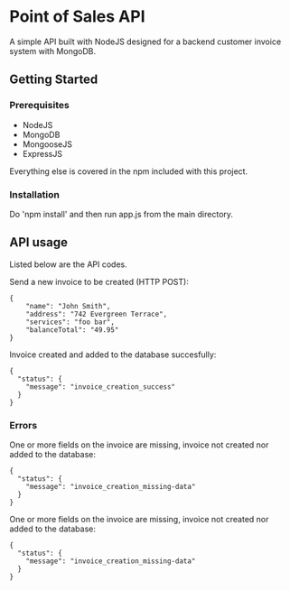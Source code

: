 # Point of Sales API 

A simple API built with NodeJS designed for a backend customer invoice system with MongoDB. 

## Getting Started

### Prerequisites

* NodeJS 
* MongoDB
* MongooseJS 
* ExpressJS 

Everything else is covered in the npm included with this project. 

### Installation 

Do 'npm install' and then run app.js from the main directory. 

## API usage 

Listed below are the API codes. 

Send a new invoice to be created (HTTP POST):
```
{
	"name": "John Smith", 
	"address": "742 Evergreen Terrace", 
	"services": "foo bar",
	"balanceTotal": "49.95"
}
```

Invoice created and added to the database succesfully:
```
{
  "status": {
    "message": "invoice_creation_success"
  }
}
```

### Errors

One or more fields on the invoice are missing, invoice not created nor
added to the database: 
```
{
  "status": {
    "message": "invoice_creation_missing-data"
  }
}
```

One or more fields on the invoice are missing, invoice not created nor
added to the database: 
```
{
  "status": {
    "message": "invoice_creation_missing-data"
  }
}
```